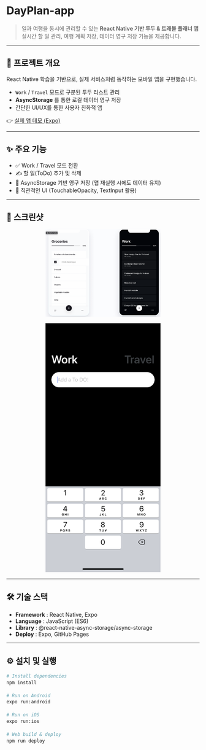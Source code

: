 # DayPlan-app

> 일과 여행을 동시에 관리할 수 있는 **React Native 기반 투두 & 트래블 플래너 앱**  
실시간 할 일 관리, 여행 계획 저장, 데이터 영구 저장 기능을 제공합니다.

---

## 🚀 프로젝트 개요
React Native 학습을 기반으로, 실제 서비스처럼 동작하는 모바일 앱을 구현했습니다.  
- `Work` / `Travel` 모드로 구분된 투두 리스트 관리  
- **AsyncStorage** 를 통한 로컬 데이터 영구 저장  
- 간단한 UI/UX를 통한 사용자 친화적 앱  

👉 [실제 앱 데모 (Expo)](https://expo.dev/@hmchung2/worktravel)

---

## ✨ 주요 기능
- ✅ Work / Travel 모드 전환  
- ✍️ 할 일(ToDo) 추가 및 삭제  
- 💾 AsyncStorage 기반 영구 저장 (앱 재실행 시에도 데이터 유지)  
- 📱 직관적인 UI (TouchableOpacity, TextInput 활용)  

---

## 📸 스크린샷
<p align="center">
  <img src="images/dayplan1.png" width="300"/>
</p>

<p align="center">
  <img src="images/dayplan2.png" width="300"/>
</p>

---

## 🛠 기술 스택
- **Framework** : React Native, Expo  
- **Language** : JavaScript (ES6)  
- **Library** : @react-native-async-storage/async-storage  
- **Deploy** : Expo, GitHub Pages  

---

## ⚙️ 설치 및 실행
```bash
# Install dependencies
npm install

# Run on Android
expo run:android

# Run on iOS
expo run:ios

# Web build & deploy
npm run deploy
